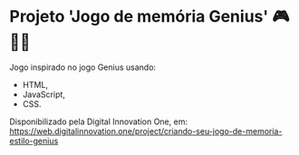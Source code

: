 # Projeto 'Jogo de memória Genius' :video_game: :technologist:

Jogo inspirado no jogo Genius usando:
* HTML, 
* JavaScript,
* CSS.

Disponibilizado pela Digital Innovation One, em: https://web.digitalinnovation.one/project/criando-seu-jogo-de-memoria-estilo-genius